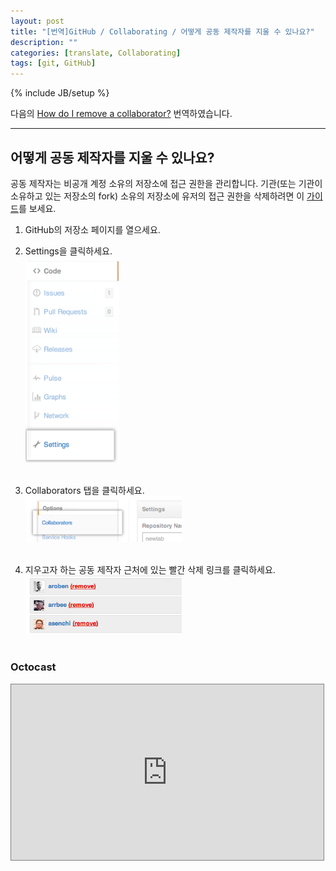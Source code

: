 ```yaml
---
layout: post
title: "[번역]GitHub / Collaborating / 어떻게 공동 제작자를 지울 수 있나요?"
description: ""
categories: [translate, Collaborating]
tags: [git, GitHub]
---
```

{% include JB/setup %}

다음의 [How do I remove a collaborator?](https://help.github.com/articles/how-do-i-remove-a-collaborator) 번역하였습니다.

---

## 어떻게 공동 제작자를 지울 수 있나요?

공동 제작자는 비공개 계정 소유의 저장소에 접근 권한을 관리합니다. 기관(또는 기관이 소유하고 있는 저장소의 fork) 소유의 저장소에 유저의 접근 권한을 삭제하려면 이 [가이드](https://help.github.com/articles/how-do-i-remove-a-team-member)를 보세요.

1. GitHub의 저장소 페이지를 열으세요.

2. Settings을 클릭하세요.<br/><img src="/../../../../image/2013/repo-actions-settings.png" alt="Settings tab" style="width: 150px;"/><br/><br/>

3. Collaborators 탭을 클릭하세요.<br/><img src="/../../../../image/2013/repo-settings-collaborators.png" alt="Collaborators tab" style="width: 250px;"/><br/><br/>

4. 지우고자 하는 공동 제작자 근처에 있는 빨간 삭제 링크를 클릭하세요.<br/><img src="/../../../../image/2013/Collaborator-Remove.png" alt="Remove link" style="width: 250px;"/><br/><br/>

### Octocast

<iframe src="http://player.vimeo.com/video/56362542" width="500" height="281" style="border: 1px solid grey;" webkitallowfullscreen="" mozallowfullscreen="" allowfullscreen=""></iframe>